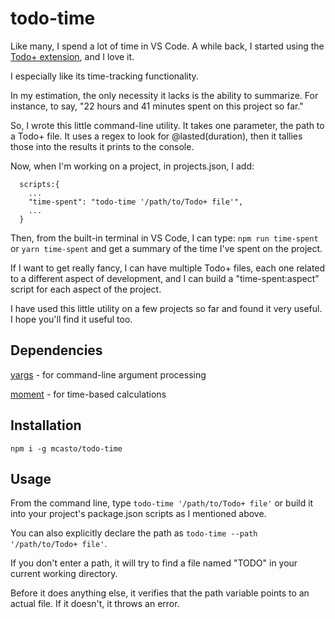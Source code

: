 # todo-time

Like many, I spend a lot of time in VS Code. 
A while back, I started using the [Todo+ extension](https://github.com/fabiospampinato/vscode-todo-plus), and I love it.

I especially like its time-tracking functionality.

In my estimation, the only necessity it lacks is the ability to summarize. For instance, to say, "22 hours and 41 minutes spent on this project so far."

So, I wrote this little command-line utility. It takes one parameter, the path to a Todo+ file. It uses a regex to look for @lasted(duration), then it tallies those into the results it prints to the console.

Now, when I'm working on a project, in projects.json, I add:

```
  scripts:{
    ...
    "time-spent": "todo-time '/path/to/Todo+ file'",
    ...
  }
```

Then, from the built-in terminal in VS Code, I can type: `npm run time-spent` or `yarn time-spent` and get a summary of the time I've spent on the project.

If I want to get really fancy, I can have multiple Todo+ files, each one related to a different aspect of development, and I can build a "time-spent:aspect" script for each aspect of the project.

I have used this little utility on a few projects so far and found it very useful. I hope you'll find it useful too.

## Dependencies
[yargs](https://www.npmjs.com/package/yargs) - for command-line argument processing

[moment](https://www.npmjs.com/package/moment) - for time-based calculations

## Installation
`npm i -g mcasto/todo-time`

## Usage
From the command line, type `todo-time '/path/to/Todo+ file'` or build it into your project's package.json scripts as I mentioned above.

You can also explicitly declare the path as `todo-time --path '/path/to/Todo+ file'`.

If you don't enter a path, it will try to find a file named "TODO" in your current working directory.

Before it does anything else, it verifies that the path variable points to an actual file. If it doesn't, it throws an error.
